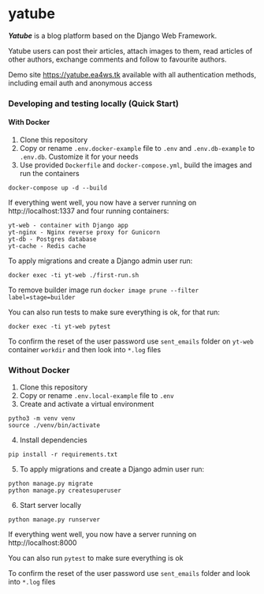 # yatube

***Yatube*** is a blog platform based on the Django Web Framework.

Yatube users can post their articles, attach images to them, read articles of other authors, exchange comments and follow to favourite authors.

Demo site https://yatube.ea4ws.tk available with all authentication methods, including email auth and anonymous access

### Developing and testing locally (Quick Start)

#### With Docker

  1. Clone this repository
  2. Copy or rename `.env.docker-example` file to `.env` and `.env.db-example` to `.env.db`. Customize it for your needs
  3. Use provided `Dockerfile` and `docker-compose.yml`, build the images and run the containers
  ```
  docker-compose up -d --build
  ```
  If everything went well, you now have a server running on http://localhost:1337 and four running containers:
    
    yt-web - container with Django app
    yt-nginx - Nginx reverse proxy for Gunicorn
    yt-db - Postgres database
    yt-cache - Redis cache
  
  To apply migrations and create a Django admin user run:
  ```
  docker exec -ti yt-web ./first-run.sh
  ```
  To remove builder image run `docker image prune --filter label=stage=builder`
  
  You can also run tests to make sure everything is ok, for that run:
  ```
  docker exec -ti yt-web pytest
  ```
  To confirm the reset of the user password use `sent_emails` folder on `yt-web` container `workdir` and then look into ``*.log`` files
  
### Without Docker

  1. Clone this repository
  2. Copy or rename `.env.local-example` file to `.env`
  3. Create and activate a virtual environment
  ```
  pytho3 -m venv venv
  source ./venv/bin/activate
  ```
  4. Install dependencies
  ```
  pip install -r requirements.txt
  ```
  5. To apply migrations and create a Django admin user run:
  ```
  python manage.py migrate
  python manage.py createsuperuser
  ```
  6. Start server locally
  ```
  python manage.py runserver
  ```
  If everything went well, you now have a server running on http://localhost:8000
  
  You can also run `pytest` to make sure everything is ok
  
  To confirm the reset of the user password use `sent_emails` folder and look into ``*.log`` files
  
